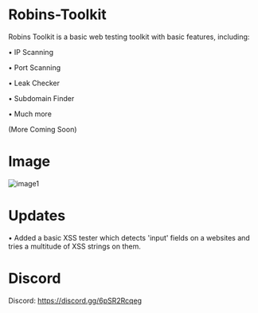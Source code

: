 # Robins-Toolkit
Robins Toolkit is a basic web testing toolkit with basic features, including:

• IP Scanning

• Port Scanning

• Leak Checker

• Subdomain Finder

• Much more

(More Coming Soon)

# Image
![image1](https://i.postimg.cc/T3tvRHJp/image.png)

# Updates

• Added a basic XSS tester which detects 'input' fields on a websites and tries a multitude of XSS strings on them. 

# Discord
Discord: https://discord.gg/6pSR2Rcqeg
